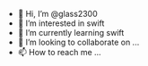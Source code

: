 - 👋 Hi, I’m @glass2300
- 👀 I’m interested in swift
- 🌱 I’m currently learning swift
- 💞️ I’m looking to collaborate on ...
- 📫 How to reach me ...

<!---
glass2300/glass2300 is a ✨ special ✨ repository because its `README.md` (this file) appears on your GitHub profile.
You can click the Preview link to take a look at your changes.
--->
